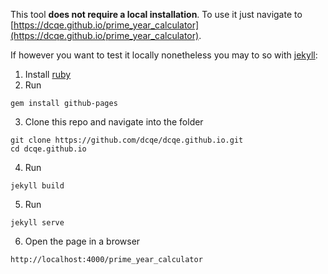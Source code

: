 This tool **does not require a local installation**. To use it just navigate to [https://dcqe.github.io/prime_year_calculator](https://dcqe.github.io/prime_year_calculator).

If however you want to test it locally nonetheless you may to so with [jekyll](https://jekyllrb.com/docs/installation/):
1. Install [ruby](https://www.ruby-lang.org/en/)
2. Run 
```
gem install github-pages
```
3. Clone this repo and navigate into the folder
```
git clone https://github.com/dcqe/dcqe.github.io.git
cd dcqe.github.io
```
4. Run 
```
jekyll build
```
5. Run
```
jekyll serve
```
6. Open the page in a browser
```
http://localhost:4000/prime_year_calculator
```
